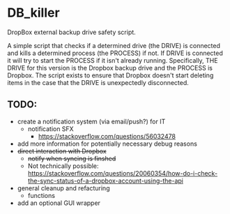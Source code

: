 # DB_killer
 DropBox external backup drive safety script.

 A simple script that checks if a determined drive (the DRIVE) is connected and kills a determined process (the PROCESS) if not. If DRIVE is connected it will try to start the PROCESS if it isn't already running. Specifically, THE DRIVE for this version is the Dropbox backup drive and the PROCESS is Dropbox. The script exists to ensure that Dropbox doesn't start deleting items in the case that the DRIVE is unexpectedly disconnected. 

## TODO:
 - create a notification system (via email/push?) for IT
	- notification SFX
		- https://stackoverflow.com/questions/56032478
 - add more information for potentially necessary debug reasons
 - ~~direct interaction with Dropbox~~ 
	- ~~notify when syncing is finshed~~
	- Not technically possible: https://stackoverflow.com/questions/20060354/how-do-i-check-the-sync-status-of-a-dropbox-account-using-the-api
 - general cleanup and refacturing
	- functions
 - add an optional GUI wrapper